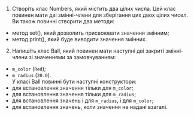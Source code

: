 1. Створіть клас Numbers, який містить два цілих числа. Цей клас повинен мати дві змінні-члени для зберігання цих двох цілих чисел. Ви також повинні створити два методи:  
  - метод set(), який дозволить присвоювати значення змінним;  
  - метод print(), який буде виводити значення змінних.  
2. Напишіть клас Ball, який повинен мати наступні дві закриті змінні-члени зі значеннями за замовчуванням:  
- `m_color` (`Red`);  
- `m_radius` (`20.0`).  
У класі Ball повинні бути наступні конструктори:  
- для встановлення значення тільки для `m_color`;  
- для встановлення значення тільки для `m_radius`;  
- для встановлення значень і для `m_radius`, і для `m_color`;  
- для встановлення значень, коли значення не надані взагалі.  

